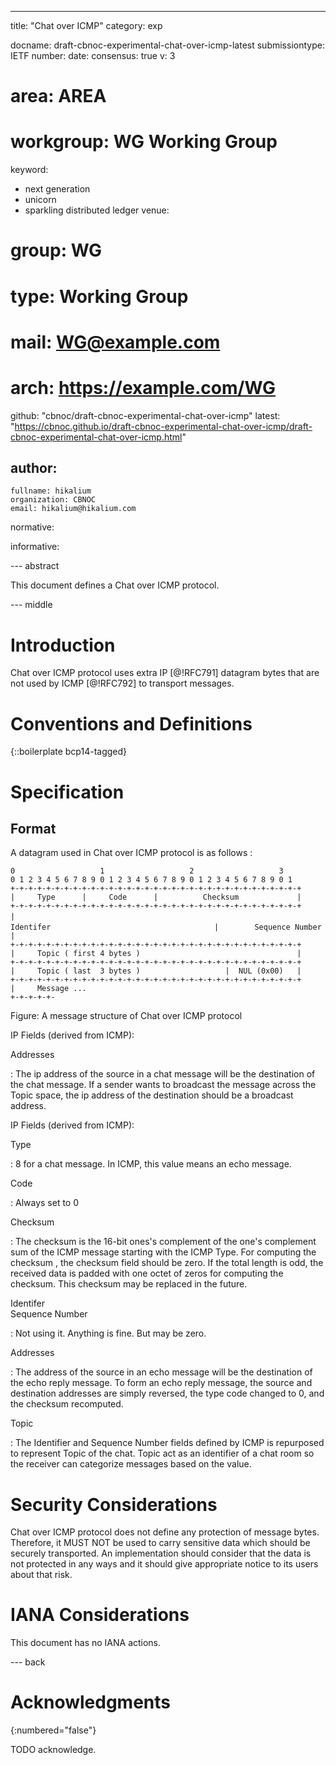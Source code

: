 ---
title: "Chat over ICMP"
category: exp

docname: draft-cbnoc-experimental-chat-over-icmp-latest
submissiontype: IETF
number:
date:
consensus: true
v: 3
# area: AREA
# workgroup: WG Working Group
keyword:
 - next generation
 - unicorn
 - sparkling distributed ledger
venue:
#  group: WG
#  type: Working Group
#  mail: WG@example.com
#  arch: https://example.com/WG
  github: "cbnoc/draft-cbnoc-experimental-chat-over-icmp"
  latest: "https://cbnoc.github.io/draft-cbnoc-experimental-chat-over-icmp/draft-cbnoc-experimental-chat-over-icmp.html"

author:
 -
    fullname: hikalium
    organization: CBNOC
    email: hikalium@hikalium.com

normative:

informative:


--- abstract

This document defines a Chat over ICMP protocol.


--- middle

# Introduction

Chat over ICMP protocol uses extra IP [@!RFC791] datagram bytes that are not used by ICMP [@!RFC792] to transport messages.


# Conventions and Definitions

{::boilerplate bcp14-tagged}

# Specification

## Format

A datagram used in Chat over ICMP protocol is as follows :

~~~
0                   1                   2                   3
0 1 2 3 4 5 6 7 8 9 0 1 2 3 4 5 6 7 8 9 0 1 2 3 4 5 6 7 8 9 0 1
+-+-+-+-+-+-+-+-+-+-+-+-+-+-+-+-+-+-+-+-+-+-+-+-+-+-+-+-+-+-+-+-+
|     Type      |     Code      |          Checksum             |
+-+-+-+-+-+-+-+-+-+-+-+-+-+-+-+-+-+-+-+-+-+-+-+-+-+-+-+-+-+-+-+-+
|　　　　　　　　　　　　　　　　　　　　　　　Identifer　　　　　　　　　　　　　　　　　　　　　　|        Sequence Number        |
+-+-+-+-+-+-+-+-+-+-+-+-+-+-+-+-+-+-+-+-+-+-+-+-+-+-+-+-+-+-+-+-+
|     Topic ( first 4 bytes )                                   |
+-+-+-+-+-+-+-+-+-+-+-+-+-+-+-+-+-+-+-+-+-+-+-+-+-+-+-+-+-+-+-+-+
|     Topic ( last  3 bytes )                   |  NUL (0x00)   |
+-+-+-+-+-+-+-+-+-+-+-+-+-+-+-+-+-+-+-+-+-+-+-+-+-+-+-+-+-+-+-+-+
|     Message ...
+-+-+-+-+-
~~~
Figure: A message structure of Chat over ICMP protocol


IP Fields (derived from ICMP):

Addresses

: The ip address of the source in a chat message will be the
  destination of the chat message.  If a sender wants to
  broadcast the message across the Topic space, the ip address
  of the destination should be a broadcast address.

IP Fields (derived from ICMP):

Type

: 8 for a chat message. In ICMP, this value means an echo message.

Code

: Always set to 0

Checksum

: The checksum is the 16-bit ones's complement of the one's
  complement sum of the ICMP message starting with the ICMP Type.
  For computing the checksum , the checksum field should be zero.
  If the total length is odd, the received data is padded with one
  octet of zeros for computing the checksum.  This checksum may be
  replaced in the future.

Identifer  
Sequence Number

: Not using it. Anything is fine. But may be zero.

Addresses

: The address of the source in an echo message will be the
  destination of the echo reply message.  To form an echo reply
  message, the source and destination addresses are simply reversed,
  the type code changed to 0, and the checksum recomputed.

Topic

: The Identifier and Sequence Number fields defined by ICMP is
  repurposed to represent Topic of the chat. Topic act as an
  identifier of a chat room so the receiver can categorize messages
  based on the value.


# Security Considerations

Chat over ICMP protocol does not define any protection of message bytes. Therefore, it MUST NOT be used to carry sensitive data which should be securely transported. An implementation should consider that the data is not protected in any ways and it should give appropriate notice to its users about that risk.

# IANA Considerations

This document has no IANA actions.


--- back

# Acknowledgments
{:numbered="false"}

TODO acknowledge.
